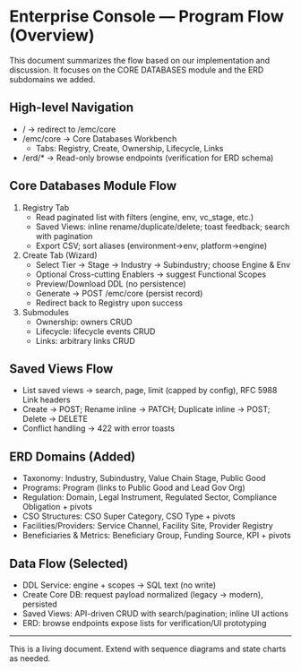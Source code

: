 # Enterprise Console — Program Flow (Overview)

This document summarizes the flow based on our implementation and discussion. It focuses on the CORE DATABASES module and the ERD subdomains we added.

## High-level Navigation

- / → redirect to /emc/core
- /emc/core → Core Databases Workbench
  - Tabs: Registry, Create, Ownership, Lifecycle, Links
- /erd/\* → Read-only browse endpoints (verification for ERD schema)

## Core Databases Module Flow

1. Registry Tab
   - Read paginated list with filters (engine, env, vc_stage, etc.)
   - Saved Views: inline rename/duplicate/delete; toast feedback; search with pagination
   - Export CSV; sort aliases (environment→env, platform→engine)
2. Create Tab (Wizard)
   - Select Tier → Stage → Industry → Subindustry; choose Engine & Env
   - Optional Cross-cutting Enablers → suggest Functional Scopes
   - Preview/Download DDL (no persistence)
   - Generate → POST /emc/core (persist record)
   - Redirect back to Registry upon success
3. Submodules
   - Ownership: owners CRUD
   - Lifecycle: lifecycle events CRUD
   - Links: arbitrary links CRUD

## Saved Views Flow

- List saved views → search, page, limit (capped by config), RFC 5988 Link headers
- Create → POST; Rename inline → PATCH; Duplicate inline → POST; Delete → DELETE
- Conflict handling → 422 with error toasts

## ERD Domains (Added)

- Taxonomy: Industry, Subindustry, Value Chain Stage, Public Good
- Programs: Program (links to Public Good and Lead Gov Org)
- Regulation: Domain, Legal Instrument, Regulated Sector, Compliance Obligation + pivots
- CSO Structures: CSO Super Category, CSO Type + pivots
- Facilities/Providers: Service Channel, Facility Site, Provider Registry
- Beneficiaries & Metrics: Beneficiary Group, Funding Source, KPI + pivots

## Data Flow (Selected)

- DDL Service: engine + scopes → SQL text (no write)
- Create Core DB: request payload normalized (legacy → modern), persisted
- Saved Views: API-driven CRUD with search/pagination; inline UI actions
- ERD: browse endpoints expose lists for verification/UI prototyping

---

This is a living document. Extend with sequence diagrams and state charts as needed.
